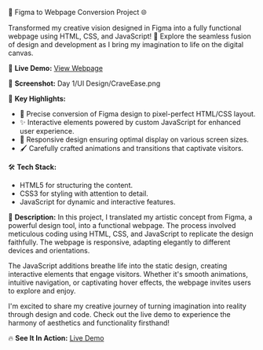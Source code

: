 🎨 Figma to Webpage Conversion Project 🌐

Transformed my creative vision designed in Figma into a fully functional webpage using HTML, CSS, and JavaScript! 🚀 Explore the seamless fusion of design and development as I bring my imagination to life on the digital canvas.

🔗 **Live Demo:** [View Webpage](your-webpage-link)

📸 **Screenshot:**
Day 1/UI Design/CraveEase.png

🎉 **Key Highlights:**
- 🎨 Precise conversion of Figma design to pixel-perfect HTML/CSS layout.
- ✨ Interactive elements powered by custom JavaScript for enhanced user experience.
- 📐 Responsive design ensuring optimal display on various screen sizes.
- 🖌️ Carefully crafted animations and transitions that captivate visitors.

🛠️ **Tech Stack:**
- HTML5 for structuring the content.
- CSS3 for styling with attention to detail.
- JavaScript for dynamic and interactive features.

📝 **Description:**
In this project, I translated my artistic concept from Figma, a powerful design tool, into a functional webpage. The process involved meticulous coding using HTML, CSS, and JavaScript to replicate the design faithfully. The webpage is responsive, adapting elegantly to different devices and orientations.

The JavaScript additions breathe life into the static design, creating interactive elements that engage visitors. Whether it's smooth animations, intuitive navigation, or captivating hover effects, the webpage invites users to explore and enjoy.

I'm excited to share my creative journey of turning imagination into reality through design and code. Check out the live demo to experience the harmony of aesthetics and functionality firsthand!

🔥 **See It In Action:** [Live Demo](your-webpage-link)
